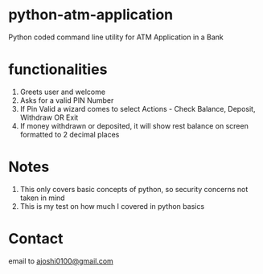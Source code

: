 # python-atm-application
Python coded command line utility for ATM Application in a Bank

# functionalities
1. Greets user and welcome
2. Asks for a valid PIN Number
3. If Pin Valid a wizard comes to select Actions - Check Balance, Deposit, Withdraw OR Exit
4. If money withdrawn or deposited, it will show rest balance on screen formatted to 2 decimal places

# Notes
1. This only covers basic concepts of python, so security concerns not taken in mind
2. This is my test on how much I covered in python basics

# Contact
email to ajoshi0100@gmail.com

